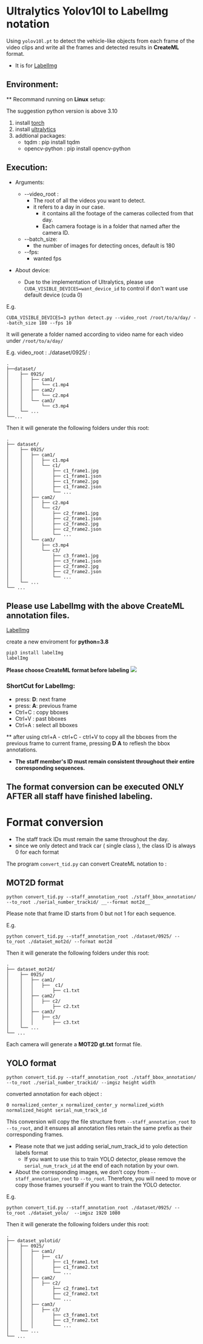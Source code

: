 # Ultralytics Yolov10l to LabelImg notation

Using ```yolov10l.pt``` to detect the vehicle-like objects from each frame of the video clips and write all the frames and detected results in __CreateML__ format.

- It is for [LabelImg](https://github.com/HumanSignal/labelImg.git)

## Environment:

** Recommand running on __Linux__ 
setup:

The suggestion python version is above 3.10

1. install [torch](https://pytorch.org/get-started/locally/)
2. install [ultralytics](https://docs.ultralytics.com/quickstart/)
3. addtional packages:
    - tqdm : pip install tqdm 
    - opencv-python : pip install opencv-python




## Execution:

- Arguments:
    - --video_root :
        - The root of all the videos you want to detect. 
        - it refers to a day in our case.
            - it contains all the footage of the cameras collected from that day.
            - Each camera footage is in a folder that named after the camera ID.
    - --batch_size:
        - the number of images for detecting onces, default is 180
    - --fps:
        - wanted fps
- About device:

    - Due to the implementation of Ultralytics, please use ```CUDA_VISIBLE_DEVICES=want_device_id``` to control if don't want use default device (cuda 0) 

E.g.
```
CUDA_VISIBLE_DEVICES=3 python detect.py --video_root /root/to/a/day/ --batch_size 180 --fps 10
```

It will generate a folder named according to video name for each video under ```/root/to/a/day/```

E.g. 
video_root : ./dataset/0925/ :
```
.
├──dataset/
│    ├── 0925/
│    │   ├── cam1/
│    │   │   └── c1.mp4
│    │   ├── cam2/
│    │   │   └── c2.mp4
│    │   └── cam3/
│    │       └── c3.mp4  
│    └── ...
└──...
```

Then it will generate the following folders under this root:
```
.
├── dataset/
│    ├── 0925/
│    │   ├── cam1/
│    │   │   ├── c1.mp4
│    │   │   └── c1/
│    │   │       ├── c1_frame1.jpg
│    │   │       ├── c1_frame1.json
│    │   │       ├── c1_frame2.jpg
│    │   │       ├── c1_frame2.json
│    │   │       └── ...
│    │   ├── cam2/
│    │   │   ├── c2.mp4
│    │   │   └── c2/
│    │   │       ├── c2_frame1.jpg
│    │   │       ├── c2_frame1.json
│    │   │       ├── c2_frame2.jpg
│    │   │       ├── c2_frame2.json
│    │   │       └── ...
│    │   └── cam3/
│    │       ├── c3.mp4  
│    │       └── c3/
│    │           ├── c3_frame1.jpg
│    │           ├── c3_frame1.json
│    │           ├── c2_frame2.jpg
│    │           ├── c2_frame2.json
│    │           └── ...
│    └── ...
└── ...
```

## Please use LabelImg with the above CreateML annotation files.
[LabelImg](https://github.com/HumanSignal/labelImg.git)

create a new enviroment for __python=3.8__
```
pip3 install labelImg
labelImg
```

__Please choose CreateML format before labeling__
<img src="./doc/labelimg.png">
### ShortCut for LabelImg:
- press: __D__: next frame
- press: __A__: previous frame
- Ctrl+C : copy  bboxes
- Ctrl+V : past bboxes
- Ctrl+A : select all bboxes

** after using ctrl+A - ctrl+C - ctrl+V to copy all the bboxes from
the previous frame to current frame, pressing __D__ __A__ to reflesh the 
bbox annotations.

- __The staff member's ID must remain consistent throughout their entire corresponding sequences.__

## The format conversion can be executed ONLY AFTER all staff have finished labeling.

# Format conversion

- The staff track IDs must remain the same throughout the day.
- since we only detect and track car ( single class ), the class ID is always 0 for each format

The program ```convert_tid.py``` can convert CreateML notation to :


## MOT2D format
```
python convert_tid.py --staff_annotation_root ./staff_bbox_annotation/
--to_root ./serial_number_trackid/ __--format mot2d__ 
```
Please note that frame ID starts from 0 but not 1 for each sequence.

E.g. 
```
python convert_tid.py --staff_annotation_root ./dataset/0925/ --to_root ./dataset_mot2d/ --format mot2d
```

Then it will generate the following folders under this root:
```
.
├── dataset_mot2d/
│    ├── 0925/
│    │   ├── cam1/
│    │   │   ├──  c1/
│    │   │       ├── c1.txt
│    │   ├── cam2/
│    │   │   ├── c2/
│    │   │       ├── c2.txt
│    │   ├── cam3/
│    │   │   ├── c3/
│    │   │       ├── c3.txt
│    └── ...
└── ...
```

Each camera will generate a __MOT2D gt.txt__ format file.


## YOLO format
```
python convert_tid.py --staff_annotation_root ./staff_bbox_annotation/
--to_root ./serial_number_trackid/ --imgsz height width
```

converted annotation for each object : 

`0 normalized_center_x normalized_center_y normalized_width normalized_height serial_num_track_id`

This conversion will copy the file structure from `--staff_annotation_root` to `--to_root`, and it ensures all annotation files retain the same prefix as their corresponding frames.

- Please note that we just adding serial_num_track_id to yolo detection labels format
    - If you want to use this to train YOLO detector, please remove the `serial_num_track_id` at the end of each notation by your own. 
- About the corresponding images, we don't copy from `--staff_annotation_root` to `--to_root`. Therefore, you will need to move or copy those frames yourself if you want to train the YOLO detector.


E.g. 
```
python convert_tid.py --staff_annotation_root ./dataset/0925/ --to_root ./dataset_yolo/  --imgsz 1920 1080
```

Then it will generate the following folders under this root:
```
.
├── dataset_yolotid/
│    ├── 0925/
│    │   ├── cam1/
│    │   │   ├──  c1/
│    │   │       ├── c1_frame1.txt
│    │   │       ├── c1_frame2.txt
│    │   │       └── ...
│    │   ├── cam2/
│    │   │   ├── c2/
│    │   │       ├── c2_frame1.txt
│    │   │       ├── c2_frame2.txt
│    │   │       └── ...
│    │   ├── cam3/
│    │   │   ├── c3/
│    │   │       ├── c3_frame1.txt
│    │   │       ├── c3_frame2.txt
│    │   │       └── ...
│    └── ...
└── ...
```

